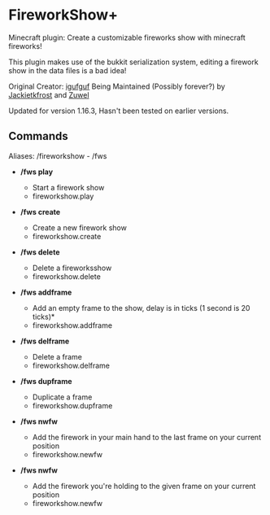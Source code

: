 # FireworkShow+
Minecraft plugin: Create a customizable fireworks show with minecraft fireworks!

This plugin makes use of the bukkit serialization system, editing a firework show in the data files is a bad idea!

Original Creator: [igufguf](https://mcdev.igufguf.com)
Being Maintained (Possibly forever?) by [Jackietkfrost](https://am-x2.com) and [Zuwel](https://github.com/Zuwel)

Updated for version 1.16.3, Hasn't been tested on earlier versions.

## Commands
Aliases: /fireworkshow - /fws

* **/fws play <showname>**  
  - Start a firework show
  - fireworkshow.play

* **/fws create <showname>**  
  - Create a new firework show
  - fireworkshow.create

* **/fws delete <showname>**  
  - Delete a fireworksshow
  - fireworkshow.delete

* **/fws addframe <showname> <delay>**  
  - Add an empty frame to the show, delay is in ticks (1 second is 20 ticks)*
  - fireworkshow.addframe

* **/fws delframe <showname> <frameid>**  
  - Delete a frame
  - fireworkshow.delframe

* **/fws dupframe <showname> <frameid>**  
  - Duplicate a frame
  - fireworkshow.dupframe

* **/fws nwfw <showname>**  
  - Add the firework in your main hand to the last frame on your current position
  - fireworkshow.newfw
  
* **/fws nwfw <showname> <frameid>**  
  - Add the firework you're holding to the given frame on your current position
  - fireworkshow.newfw
